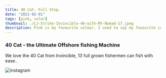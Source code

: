 ```yaml
---
title: 40 Cat. Full Stop.
date: "2021-02-01"
tags: [pink, color]
thumbnail: ./LJ-Strike-Invincible-40-with-MY-Nomad-17.jpeg
description: Pink is my favourite colour. I used to say my favourite colour was black to be cool, but it is pink - all shades of pink. If I have an accessory, it is probably pink.
---
```


### 40 Cat - the Ultimate Offshore fishing Machine

We love the 40 Cat from Invincible, 13 full grown fishermen can fish with ease..

<!-- ![Don't stop](./ian-dooley-298771-unsplash-1.jpg) -->

<!-- ![Don't stop](./ian-dooley-298780-unsplash-1.jpg) -->

![instagram](Ck_CAXhrv4A)